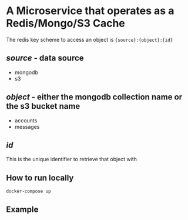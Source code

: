 # A Microservice that operates as a Redis/Mongo/S3 Cache

The redis key scheme to access an  object is `{source}:{object}:{id}`

## *source* - data source

- mongodb
- s3

## *object* - either the mongodb collection name or the s3 bucket name

- accounts
- messages

## *id*

This is the unique identifier to retrieve that object with

## How to run locally

```console
docker-compose up
```

## Example
